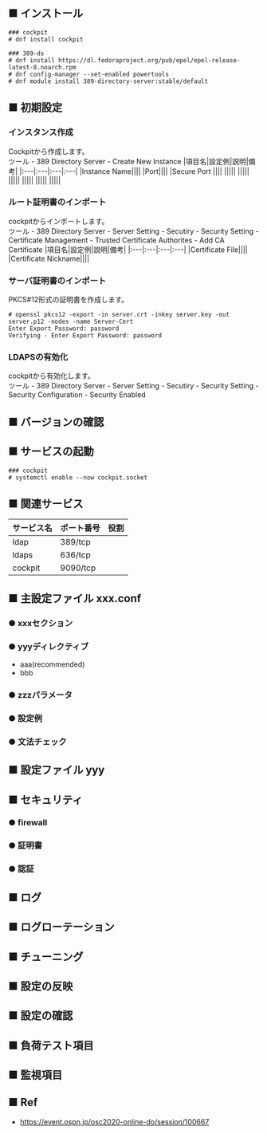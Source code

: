 ## ■ インストール
```
### cockpit
# dnf install cockpit

### 389-ds
# dnf install https://dl.fedoraproject.org/pub/epel/epel-release-latest-8.noarch.rpm
# dnf config-manager --set-enabled powertools
# dnf module install 389-directory-server:stable/default
```
## ■ 初期設定
### インスタンス作成
Cockpitから作成します。  
ツール - 389 Directory Server - Create New Instance
|項目名|設定例|説明|備考|
|:---|:---|:---|:---|
|Instance Name||||
|Port||||
|Secure Port	||||
|||||
|||||
|||||
|||||
|||||
|||||

### ルート証明書のインポート
cockpitからインポートします。  
ツール - 389 Directory Server - Server Setting - Secutiry - Security Setting - Certificate Management - Trusted Certificate Authorites - Add CA Certificate
|項目名|設定例|説明|備考|
|:---|:---|:---|:---|
|Certificate File||||
|Certificate Nickname||||

### サーバ証明書のインポート
PKCS#12形式の証明書を作成します。
```
# openssl pkcs12 -export -in server.crt -inkey server.key -out server.p12 -nodes -name Server-Cert
Enter Export Password: password
Verifying - Enter Export Password: password
```

### LDAPSの有効化
cockpitから有効化します。  
ツール - 389 Directory Server - Server Setting - Secutiry - Security Setting - Security Configuration - Security Enabled

## ■ バージョンの確認
## ■ サービスの起動
```
### cockpit
# systemctl enable --now cockpit.socket
```
## ■ 関連サービス
|サービス名|ポート番号|役割|
|:---|:---|:---|
|ldap|389/tcp||
|ldaps|636/tcp|
|cockpit|9090/tcp|

## ■ 主設定ファイル xxx.conf
### ● xxxセクション
### ● yyyディレクティブ
- aaa(recommended)
- bbb
### ● zzzパラメータ
### ● 設定例
### ● 文法チェック
## ■ 設定ファイル yyy
## ■ セキュリティ
### ● firewall
### ● 証明書
### ● 認証
## ■ ログ
## ■ ログローテーション
## ■ チューニング
## ■ 設定の反映
## ■ 設定の確認
## ■ 負荷テスト項目
## ■ 監視項目
## ■ Ref
- https://event.ospn.jp/osc2020-online-do/session/100667
